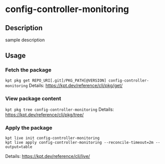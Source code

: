 # config-controller-monitoring

## Description
sample description

## Usage

### Fetch the package
`kpt pkg get REPO_URI[.git]/PKG_PATH[@VERSION] config-controller-monitoring`
Details: https://kpt.dev/reference/cli/pkg/get/

### View package content
`kpt pkg tree config-controller-monitoring`
Details: https://kpt.dev/reference/cli/pkg/tree/

### Apply the package
```
kpt live init config-controller-monitoring
kpt live apply config-controller-monitoring --reconcile-timeout=2m --output=table
```
Details: https://kpt.dev/reference/cli/live/
